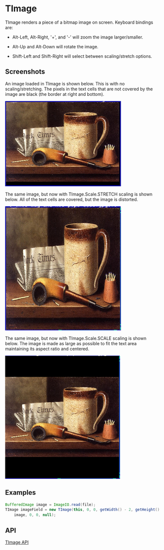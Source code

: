 TImage
======

TImage renders a piece of a bitmap image on screen.  Keyboard bindings
are:

* Alt-Left, Alt-Right, '+', and '-' will zoom the image
  larger/smaller.

* Alt-Up and Alt-Down will rotate the image.

* Shift-Left and Shift-Right will select between scaling/stretch
  options.


Screenshots
-----------

An image loaded in TImage is shown below.  This is with no
scaling/stretching.  The pixels in the text cells that are not covered
by the image are black (the border at right and bottom).

![image_1](uploads/aed360cbce2c324aa72530b770cf661c/image_1.png)

The same image, but now with TImage.Scale.STRETCH scaling is shown
below.  All of the text cells are covered, but the image is distorted.

![image_2](uploads/d9a7290f00f49a099068f33c00c79575/image_2.png)

The same image, but now with TImage.Scale.SCALE scaling is shown
below.  The image is made as large as possible to fit the text area
maintaining its aspect ratio and centered.

![image_3](uploads/c532f4eb2f6e87e1f80ef782d4a18c4b/image_3.png)

Examples
--------

```Java
BufferedImage image = ImageIO.read(file);
TImage imageField = new TImage(this, 0, 0, getWidth() - 2, getHeight() - 2,
    image, 0, 0, null);
```

API
---

[TImage API](https://jexer.sourceforge.io/apidocs/api/jexer/TImage.html)
